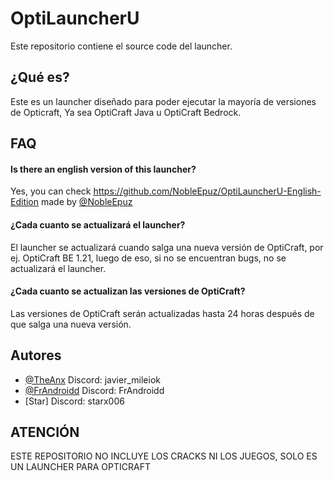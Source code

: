 
# OptiLauncherU

Este repositorio contiene el source code del launcher.




## ¿Qué es?
Este es un launcher diseñado para poder ejecutar la mayoría de versiones de Opticraft, Ya sea OptiCraft Java u OptiCraft Bedrock.

## FAQ

#### Is there an english version of this launcher?

Yes, you can check https://github.com/NobleEpuz/OptiLauncherU-English-Edition made by [@NobleEpuz](https://github.com/NobleEpuz)

#### ¿Cada cuanto se actualizará el launcher?

El launcher se actualizará cuando salga una nueva versión de OptiCraft, por ej. OptiCraft BE 1.21, luego de eso, si no se encuentran bugs, no se actualizará el launcher.

#### ¿Cada cuanto se actualizan las versiones de OptiCraft?

Las versiones de OptiCraft serán actualizadas hasta 24 horas después de que salga una nueva versión.


## Autores

- [@TheAnx](https://www.github.com/TheAnx) Discord: javier_mileiok
- [@FrAndroidd](https://github.com/FrAndroidd) Discord: FrAndroidd
- [Star] Discord: starx006



## ATENCIÓN
ESTE REPOSITORIO NO INCLUYE LOS CRACKS NI LOS JUEGOS, SOLO ES UN LAUNCHER PARA OPTICRAFT 
